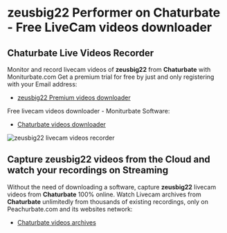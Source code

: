 # zeusbig22 Performer on Chaturbate - Free LiveCam videos downloader

## Chaturbate Live Videos Recorder

Monitor and record livecam videos of **zeusbig22** from **Chaturbate** with Moniturbate.com
Get a premium trial for free by just and only registering with your Email address:
* [zeusbig22 Premium videos downloader](https://moniturbate.com/request-demo-licence-key.html)

Free livecam videos downloader - Moniturbate Software:
* [Chaturbate videos downloader](https://moniturbate.com/moniturbate-download-software.html)

![zeusbig22 livecam videos recorder](https://peachurnet.com/templates/moniturbate-software.png)


## Capture zeusbig22 videos from the Cloud and watch your recordings on Streaming

Without the need of downloading a software, capture **zeusbig22** livecam videos from **Chaturbate** 100% online.
Watch Livecam archives from **Chaturbate** unlimitedly from thousands of existing recordings, only on Peachurbate.com and its websites network:
* [Chaturbate videos archives](https://peachurnet.com/)